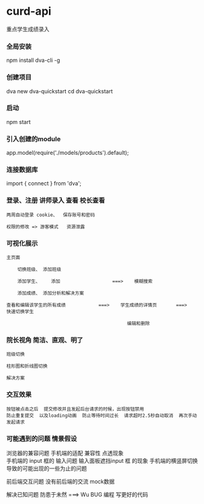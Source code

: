 # curd-api
重点学生成绩录入

### 全局安装
npm install dva-cli -g

### 创建项目
dva new dva-quickstart
cd dva-quickstart

### 启动
npm start

### 引入创建的module
app.model(require('./models/products').default);

### 连接数据库
import { connect } from 'dva';


### 登录、注册                   讲师录入  查看   校长查看

    两周自动登录 cookie、  保存账号和密码

    权限的修改 => 游客模式   资源泄露


### 可视化展示

    主页面 
        
        切换班级、 添加班级

        添加学生、    添加                   ===>    模糊搜索

        添加成绩、 添加分析和解决方案

    查看和编辑该学生的所有成绩            ===>    学生成绩的详情页       ===>   快速切换学生

                                                编辑和删除


### 院长视角  简洁、直观、明了

    班级切换

    柱形图和折线图切换

    解决方案


### 交互效果
    
    按钮被点击之后  提交修改并且发起后台请求的时候，出现按钮禁用  
    防止重复提交  以及loading动画  防止等待时间过长  请求超时2.5秒自动取消  再次手动发起请求


### 可能遇到的问题  情景假设

  浏览器的兼容问题
  手机端的适配 兼容性  点透现象  
      手机端的 input 框的 输入问题  输入面板遮挡input 框 的现象
  手机端的横竖屏切换导致的可能出现的一些为止的问题

  前后端交互问题   没有前后端的交流   mock数据

解决已知问题  防患于未然 ===> Wu BUG  编程
  写更好的代码

